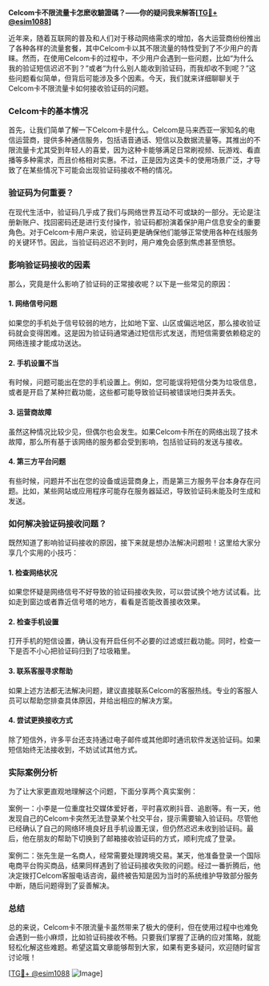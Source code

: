 **Celcom卡不限流量卡怎麽收驗證碼？——你的疑问我来解答[[TG💪+ @esim1088](https://t.me/s/esim1088)]**

近年来，随着互联网的普及和人们对于移动网络需求的增加，各大运营商纷纷推出了各种各样的流量套餐，其中Celcom卡以其不限流量的特性受到了不少用户的青睐。然而，在使用Celcom卡的过程中，不少用户会遇到一些问题，比如“为什么我的验证短信迟迟不到？”或者“为什么别人能收到验证码，而我却收不到呢？”这些问题看似简单，但背后可能涉及多个因素。今天，我们就来详细聊聊关于Celcom卡不限流量卡如何接收验证码的问题。

### Celcom卡的基本情况

首先，让我们简单了解一下Celcom卡是什么。Celcom是马来西亚一家知名的电信运营商，提供多种通信服务，包括语音通话、短信以及数据流量等。其推出的不限流量卡尤其受到年轻人的喜爱，因为这种卡能够满足日常刷视频、玩游戏、看直播等多种需求，而且价格相对实惠。不过，正是因为这类卡的使用场景广泛，才导致了在某些情况下可能会出现验证码接收不畅的情况。

### 验证码为何重要？

在现代生活中，验证码几乎成了我们与网络世界互动不可或缺的一部分。无论是注册新账户、找回密码还是进行支付操作，验证码都扮演着保护用户信息安全的重要角色。对于Celcom卡用户来说，验证码更是确保他们能够正常使用各种在线服务的关键环节。因此，当验证码迟迟不到时，用户难免会感到焦虑甚至愤怒。

### 影响验证码接收的因素

那么，究竟是什么影响了验证码的正常接收呢？以下是一些常见的原因：

#### 1. 网络信号问题
如果您的手机处于信号较弱的地方，比如地下室、山区或偏远地区，那么接收验证码就会变得困难。这是因为验证码通常通过短信形式发送，而短信需要依赖稳定的网络连接才能成功送达。

#### 2. 手机设置不当
有时候，问题可能出在您的手机设置上。例如，您可能误将短信分类为垃圾信息，或者是开启了某种拦截功能，这些都可能导致验证码被错误地归类并丢失。

#### 3. 运营商故障
虽然这种情况比较少见，但偶尔也会发生。如果Celcom卡所在的网络出现了技术故障，那么所有基于该网络的服务都会受到影响，包括验证码的发送与接收。

#### 4. 第三方平台问题
有些时候，问题并不出在您的设备或运营商身上，而是第三方服务平台本身存在问题。比如，某些网站或应用程序可能存在服务器延迟，导致验证码未能及时生成和发送。

### 如何解决验证码接收问题？

既然知道了影响验证码接收的原因，接下来就是想办法解决问题啦！这里给大家分享几个实用的小技巧：

#### 1. 检查网络状况
如果您怀疑是网络信号不好导致的验证码接收失败，可以尝试换个地方试试看。比如走到窗边或者靠近信号塔的地方，看看是否能改善接收效果。

#### 2. 检查手机设置
打开手机的短信设置，确认没有开启任何不必要的过滤或拦截功能。同时，检查一下是否不小心把验证码归到了垃圾箱里。

#### 3. 联系客服寻求帮助
如果上述方法都无法解决问题，建议直接联系Celcom的客服热线。专业的客服人员可以帮助您排查具体原因，并给出相应的解决方案。

#### 4. 尝试更换接收方式
除了短信外，许多平台还支持通过电子邮件或其他即时通讯软件发送验证码。如果短信始终无法接收到，不妨试试其他方式。

### 实际案例分析

为了让大家更直观地理解这个问题，下面分享两个真实案例：

案例一：小李是一位重度社交媒体爱好者，平时喜欢刷抖音、追剧等。有一天，他发现自己的Celcom卡突然无法登录某个社交平台，提示需要输入验证码。尽管他已经确认了自己的网络环境良好且手机设置无误，但仍然迟迟未收到验证码。最后，他在朋友的帮助下切换到了邮箱接收验证码的方式，顺利完成了登录。

案例二：张先生是一名商人，经常需要处理跨境交易。某天，他准备登录一个国际电商平台购买商品，结果同样遇到了验证码接收失败的问题。经过一番折腾后，他决定拨打Celcom客服电话咨询，最终被告知是因为当时的系统维护导致部分服务中断，随后问题得到了妥善解决。

### 总结

总的来说，Celcom卡不限流量卡虽然带来了极大的便利，但在使用过程中也难免会遇到一些小麻烦，比如验证码接收不畅。只要我们掌握了正确的应对策略，就能轻松化解这些难题。希望这篇文章能够帮到大家，如果有更多疑问，欢迎随时留言讨论哦！

[[TG💪+ @esim1088](https://t.me/s/esim1088) ![Image](https://i.postimg.cc/4NQfJmqS/Snipaste-2025-05-13-00-14-12.png)]